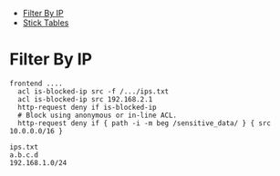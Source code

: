 * [Filter By IP](#filter-by-ip)
* [Stick Tables](https://www.haproxy.com/blog/introduction-to-haproxy-stick-tables/)

# Filter By IP

```
frontend ....
  acl is-blocked-ip src -f /.../ips.txt
  acl is-blocked-ip src 192.168.2.1
  http-request deny if is-blocked-ip
  # Block using anonymous or in-line ACL.
  http-request deny if { path -i -m beg /sensitive_data/ } { src 10.0.0.0/16 }
  
ips.txt
a.b.c.d
192.168.1.0/24

```

